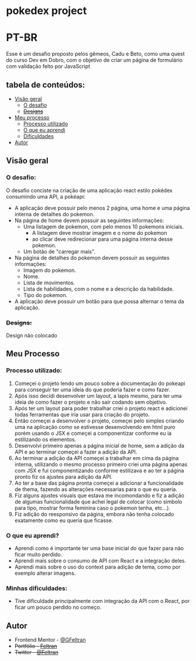 # pokedex project
# PT-BR

Esse é um desafio proposto pelos gêmeos, Cadu e Beto, como uma quest do curso Dev em Dobro, com o objetivo de criar um página de formulário com validação feito por JavaScript

## tabela de conteúdos:

- [Visão geral](#visão-geral)
    - [O desafio](#o-desafio)
    - ~~[Designs](#designs)~~
- [Meu processo](#meu-processo)
    - [Processo utilizado](#processo-utilizado)
    - [O que eu aprendi](#o-que-eu-aprendi)
    - [Dificuldades](#minhas-dificuldades)
- [Autor](#autor)

## Visão geral
### O desafio:
O desafio conciste na criação de uma aplicação react estilo pokédex consumindo uma API, a pokéapi:
- A aplicação deve possuir pelo menos 2 página, uma home e uma página interna de detalhes do pokemon.
- Na página de home devem possuir as seguintes informações:
    - Uma listagem de pokemon, com pelo menos 10 pokemons iniciais.
        - A listagem deve mostrar imagem e o nome do pokemon
        - ao clicar deve redirecionar para uma página interna desse pokemon.
    - Um botão de "carregar mais". 
- Na página de detalhes do pokemon devem possuir as seguintes informações:
    - Imagem do pokemon.
    - Nome.
    - Lista de movimentos.
    - Lista de habilidades, com o nome e a descrição da habilidade.
    - Tipo do pokemon.
- A aplicação deve possuir um botão para que possa alternar o tema da aplicação. 

### ~~Designs:~~
Design não colocado 

## Meu Processo
### Processo utilizado:
1. Começei o projeto lendo um pouco sobre a documentação do pokeapi para conseguir ter uma ideia do que poderia fazer e como fazer.
2. Após isso decidi desenvolver um layout, a lapis mesmo, para ter uma ideia de como fazer o projeto e não sair codando sem objetivo.
3. Após ter um layout para poder trabalhar criei o projeto react e adicionei todas ferramentas que iria usar para criação do projeto.
4. Então começei a desenvolver o projeto, começei pelo simples criando uma na aplicação como se estivesse desenvolvendo em html puro porém usando o JSX e começei a componentizar conforme eu ia estilizando os elementos.
5. Desenvolvi primeiro apenas a página inicial de home, sem a adição da API e ao terminar começei a fazer a adição da API.
6. Ao terminar a adição da API começei a trabalhar em cima da página interna, utilizando o mesmo processo primeiro criei uma página apenas com JSX e fui componentizando conforme estilizava e ao ter a página pronto fiz os ajustes para adição da API.
7. Ao ter a base das página pronta começei a adicionar a funcionalidade de thema, fazendo as alterações necessarias para o que eu queria.
8. Fiz alguns ajustes visuais que estava me incomondando e fiz a adição de algumas funcionalidade que achei legal de colocar (como simbolo para tipo, mostrar forma feminina caso o pokemon tenha, etc...).
9. Fiz adição do reesponsivo da página, embora não tenha colocado exatamente como eu queria que ficasse.

### O que eu aprendi?

- Aprendi como é importante ter uma base inicial do que fazer para não ficar muito perdido.
- Aprendi mais sobre o consumo de API com React e a integração deles.
- Aprendi mais sobre o uso do context para adição de tema, como por exemplo alterar imagens.

### Minhas dificuldades:

- Tive dificuldade principalmente com integração da API com o React, por ficar um pouco perdido no começo.

## Autor

- Frontend Mentor - [@GFeltran](https://www.frontendmentor.io/profile/GFeltran)
- ~~Portfólio - [Feltran]()~~
- ~~Twitter - [@Feltran]()~~
